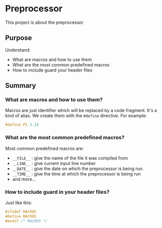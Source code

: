 # Preprocessor
This project is about the preprocessor

## Purpose
Understand:
- What are macros and how to use them
- What are the most common predefined macros
- How to include guard your header files

## Summary

### What are macros and how to use them?
Macros are just identifier which will be replaced by a code fragment.
It's a kind of alias.
We create them with the `#define` directive. For example:
```c
#define PI 3.14
```

### What are the most common predefined macros?
Most common predefined macros are:
- `__FILE__` : give the name of the file it was compiled from
- `__LINE__` : give current input line number
- `__DATE__` : give the date on which the preprocessor is being run.
- `__TIME__` : give the time at which the preprocessor is being run
- and more...

### How to include guard in your header files?
Just like this:
```c
#ifndef MACROS
#define MACROS
#endif /* MACROS */
```
